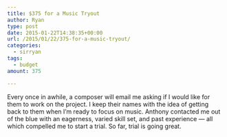 ```yaml
---
title: $375 for a Music Tryout
author: Ryan
type: post
date: 2015-01-22T14:38:35+00:00
url: /2015/01/22/375-for-a-music-tryout/
categories:
  - sirryan
tags:
  - budget
amount: 375

---
```

Every once in awhile, a composer will email me asking if I would like for them to work on the project. I keep their names with the idea of getting back to them when I&#8217;m ready to focus on music. Anthony contacted me out of the blue with an eagerness, varied skill set, and past experience &#8212; all which compelled me to start a trial. So far, trial is going great.
<!--more-->